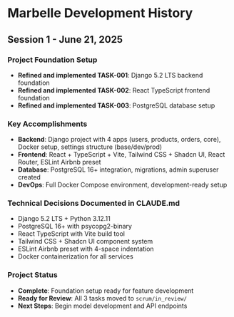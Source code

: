 # Marbelle Development History

## Session 1 - June 21, 2025

### Project Foundation Setup
- **Refined and implemented TASK-001**: Django 5.2 LTS backend foundation
- **Refined and implemented TASK-002**: React TypeScript frontend foundation  
- **Refined and implemented TASK-003**: PostgreSQL database setup

### Key Accomplishments
- **Backend**: Django project with 4 apps (users, products, orders, core), Docker setup, settings structure (base/dev/prod)
- **Frontend**: React + TypeScript + Vite, Tailwind CSS + Shadcn UI, React Router, ESLint Airbnb preset
- **Database**: PostgreSQL 16+ integration, migrations, admin superuser created
- **DevOps**: Full Docker Compose environment, development-ready setup

### Technical Decisions Documented in CLAUDE.md
- Django 5.2 LTS + Python 3.12.11
- PostgreSQL 16+ with psycopg2-binary
- React TypeScript with Vite build tool
- Tailwind CSS + Shadcn UI component system
- ESLint Airbnb preset with 4-space indentation
- Docker containerization for all services

### Project Status
- **Complete**: Foundation setup ready for feature development
- **Ready for Review**: All 3 tasks moved to `scrum/in_review/`
- **Next Steps**: Begin model development and API endpoints